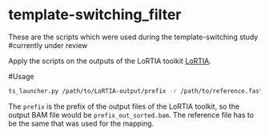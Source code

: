 # template-switching_filter
These are the scripts which were used during the template-switching study #currently under review

Apply the scripts on the outputs of the LoRTIA toolkit [LoRTIA]. 

#Usage
```sh
ts_launcher.py /path/to/LoRTIA-output/prefix -r /path/to/reference.fasta
```
The `prefix` is the prefix of the output files of the LoRTIA toolkit, so the output BAM file would be `prefix_out_sorted.bam`. The reference file has to be the same that was used for the mapping. 

[LoRTIA]: https://github.com/zsolt-balazs/LoRTIA
